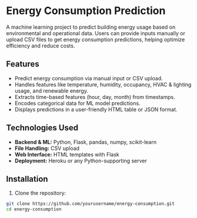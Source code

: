 # Energy Consumption Prediction

A machine learning project to predict building energy usage based on environmental and operational data. Users can provide inputs manually or upload CSV files to get energy consumption predictions, helping optimize efficiency and reduce costs.

## Features

- Predict energy consumption via manual input or CSV upload.
- Handles features like temperature, humidity, occupancy, HVAC & lighting usage, and renewable energy.
- Extracts time-based features (hour, day, month) from timestamps.
- Encodes categorical data for ML model predictions.
- Displays predictions in a user-friendly HTML table or JSON format.

## Technologies Used

- **Backend & ML:** Python, Flask, pandas, numpy, scikit-learn
- **File Handling:** CSV upload
- **Web Interface:** HTML templates with Flask
- **Deployment:** Heroku or any Python-supporting server

## Installation

1. Clone the repository:
```bash
git clone https://github.com/yourusername/energy-consumption.git
cd energy-consumption

